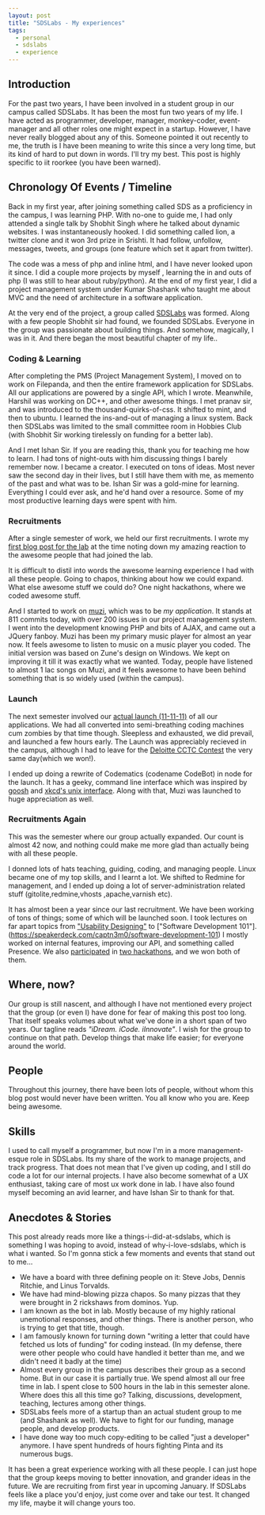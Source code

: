 ```yaml
---
layout: post
title: "SDSLabs - My experiences"
tags: 
  - personal
  - sdslabs
  - experience
---
```


##  Introduction
For the past two years, I have been involved in a student group in our campus called SDSLabs.
It has been the most fun two years of my life. I have acted as programmer, developer, manager,
monkey-coder, event-manager and all other roles one might expect in a startup. However, I have
never really blogged about any of this. Someone pointed it out recently to me, the truth is I
have been meaning to write this since a very long time, but its kind of hard to put down in 
words. I'll try my best. This post is highly specific to iit roorkee (you have been warned).

##  Chronology Of Events / Timeline
Back in my first year, after joining something called SDS as a proficiency in the campus, I was learning PHP.
 With no-one to guide me, I had only attended a single talk by Shobhit Singh where he talked about dynamic 
 websites. I was instantaneously hooked. I did something called lion, a twitter clone and it won 3rd prize 
 in Srishti. It had follow, unfollow, messages, tweets, and groups (one feature which set it apart from twitter).

The code was a mess of php and inline html, and I have never looked upon it since. I did a couple more projects by myself
, learning the in and outs of php (I was still to hear about ruby/python). At the end of my first year, I did a project
 management system under Kumar Shashank who taught me about MVC and the need of architecture in a software application. 

At the very end of the project, a group called [SDSLabs](http://sdslabs.co/) was formed. Along with a few people 
Shobhit sir had found, we founded SDSLabs. Everyone in the group was passionate about building things.
And somehow, magically, I was in it. And there began the most beautiful chapter of my life.. 

### Coding & Learning
After completing the PMS (Project Management System), I moved on to work on Filepanda, and then the entire framework 
application for SDSLabs. All our applications are powered by a single API, which I wrote. Meanwhile, Harshil was working
 on DC++, and other awesome things. I met pranav sir, and was introduced to the thousand-quirks-of-css. It shifted to mint, and
then to ubuntu. I learned the ins-and-out of managing a linux system. Back then SDSLabs was limited to the small committee
room in Hobbies Club (with Shobhit Sir working tirelessly on funding for a better lab).

And I met Ishan Sir. If you are reading this, thank you for teaching me how to learn. I had tons of night-outs with him 
discussing things I barely remember now. I became a creator. I executed on tons of ideas. Most never saw the second day in 
their lives, but I still have them with me, as memento of the past and what was to be. Ishan Sir was a gold-mine for learning. 
Everything I could ever ask, and he'd hand over a resource. Some of my most productive learning days were spent with him.

### Recruitments
After a single semester of work, we held our first recruitments. I wrote my
 [first blog post for the lab](http://blog.sdslabs.co/2011/09/recruitment-experience/) at the time noting 
down my amazing reaction to the awesome people that had joined the lab.

It is difficult to distil into words the awesome learning experience I had with all these people. Going to chapos, thinking 
about how we could expand. What else awesome stuff we could do? One night hackathons, where we coded awesome stuff.

And I started to work on [muzi](https://sdslabs.co.in/muzi/), which was to be _my application_. It stands at 811 commits today, with over
200 issues in our project management system.
 I went into the development knowing PHP and bits of AJAX, and came out a JQuery fanboy. Muzi has been my primary music player
  for almost an year now. It feels awesome to listen to music on a music player you coded. The initial version was
  based on Zune's design on Windows. We kept on improving it till it was exactly what we wanted. Today, people have listened to
  almost 1 lac songs on Muzi, and it feels awesome to have been behind something that is so widely used (within the campus).

### Launch

The next semester involved our [actual launch (11-11-11)](http://blog.sdslabs.co/2011/11/launch-and-beyond) of all our applications. 
We had all converted into semi-breathing coding machines cum zombies by that time though. Sleepless and exhausted, we did prevail, 
and launched a few hours early. The Launch was appreciably recieved in the campus, although I had to leave for the
 [Deloitte CCTC Contest](http://captnemo.in/blog/2011/11/20/cctc-blog/) the very same day(which we won!).

I ended up doing a rewrite of Codematics (codename CodeBot) in node for the launch. It has a geeky, command line interface
which was inspired by [goosh](http://goosh.org/) and [xkcd's unix interface](http://unix.xkcd.com). Along with that, Muzi was
launched to huge appreciation as well.

### Recruitments Again

This was the semester where our group actually expanded. Our count is almost 42 now, and nothing could
 make me more glad than actually being with all these people. 

I donned lots of hats teaching, guiding, coding, and managing people. Linux became one of my top skills, and I learnt a lot.
We shifted to Redmine for management, and I ended up doing a lot of server-administration related stuff (gitolite,redmine,vhosts
,apache,varnish etc).

It has almost been a year since our last recruitment. We have been working of tons of things; some of which 
will be launched soon. I took lectures on far apart topics from 
["Usability Designing"](https://speakerdeck.com/captn3m0/ux-and-usability-designing) to
 ["Software Development 101"].(https://speakerdeck.com/captn3m0/software-development-101) I mostly
worked on internal features, improving our API, and something called Presence. We also 
[participated](http://captnemo.in/blog/2012/05/23/phonegap-blog-post/) in 
[two hackathons](http://blog.sdslabs.co/2012/09/hacku),
and we won both of them.

## Where, now?
Our group is still nascent, and although I have not mentioned every project that the group (or even I) have
 done for fear of making this post too long. That itself speaks volumes about what we've done in a short 
 span of two years. Our tagline reads _"iDream. iCode. iInnovate"_. I wish for the group to continue on that
  path. Develop things that make life easier; for everyone around the world. 

## People
Throughout this journey, there have been lots of people, without whom this blog post would never have been written.
 You all know who you are. Keep being awesome. 

## Skills
I used to call myself a programmer, but now I'm in a more management-esque role in SDSLabs. Its my share of the work to manage projects,
and track progress. That does not mean that I've given up coding, and I still do code a lot for our internal projects. I have also become
somewhat of a UX enthusiast, taking care of most ux work done in lab. I have also found myself becoming an avid learner, and have Ishan
Sir to thank for that. 

## Anecdotes & Stories
This post already reads more like a things-i-did-at-sdslabs, which is something I was hoping to avoid, instead of why-i-love-sdslabs, which is what i wanted. So I'm gonna stick a few moments and events that stand out to me...

- We have a board with three defining people on it: Steve Jobs, Dennis Ritchie, and Linus Torvalds. 
- We have had mind-blowing pizza chapos. So many pizzas that they were brought in 2 rickshaws from dominos. Yup.
- I am known as the bot in lab. Mostly because of my highly rational unemotional responses, and other things. There is another person, who is trying to get that title, though.
- I am famously known for turning down "writing a letter that could have fetched us lots of funding" for coding instead. (In my defense, there were other people who could have handled it better than me, and we didn't need it badly at the time)
- Almost every group in the campus describes their group as a second home. But in our case it is partially true. We spend almost all our free time in lab. I spent close to 500 hours in the lab in this semester alone. Where does this all this time go? Talking, discussions, development, teaching, lectures among other things.
- SDSLabs feels more of a startup than an actual student group to me (and Shashank as well). We have to fight for our funding, manage people, and develop products.
- I have done way too much copy-editing to be called "just a developer" anymore. I have spent hundreds of hours fighting Pinta and its numerous bugs.

It has been a great experience working with all these people. I can just hope that the group keeps moving to better
innovation, and grander ideas in the future. We are recruiting from first year in upcoming January. If SDSLabs feels like a place you'd
enjoy, just come over and take our test. It changed my life, maybe it will change yours too.
